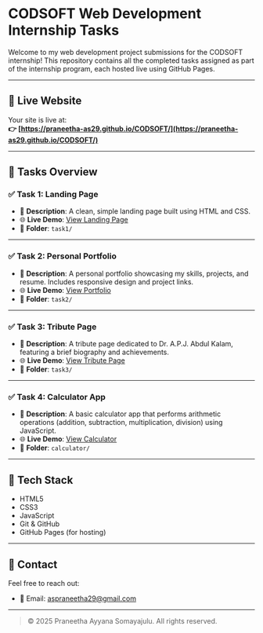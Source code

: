# CODSOFT Web Development Internship Tasks

Welcome to my web development project submissions for the CODSOFT internship! This repository contains all the completed tasks assigned as part of the internship program, each hosted live using GitHub Pages.

---

## 🔗 Live Website

Your site is live at:  
**👉 [https://praneetha-as29.github.io/CODSOFT/](https://praneetha-as29.github.io/CODSOFT/)**

---

## 📁 Tasks Overview

### ✅ Task 1: Landing Page

- 📄 **Description**: A clean, simple landing page built using HTML and CSS.  
- 🌐 **Live Demo**: [View Landing Page](https://praneetha-as29.github.io/CODSOFT/task1/)  
- 📂 **Folder**: `task1/`

---

### ✅ Task 2: Personal Portfolio

- 📄 **Description**: A personal portfolio showcasing my skills, projects, and resume. Includes responsive design and project links.
- 🌐 **Live Demo**: [View Portfolio](https://praneetha-as29.github.io/CODSOFT/task2/)  
- 📂 **Folder**: `task2/`

---

### ✅ Task 3: Tribute Page

- 📄 **Description**: A tribute page dedicated to Dr. A.P.J. Abdul Kalam, featuring a brief biography and achievements.
- 🌐 **Live Demo**: [View Tribute Page](https://praneetha-as29.github.io/CODSOFT/task3/)  
- 📂 **Folder**: `task3/`

---

### ✅ Task 4: Calculator App

- 📄 **Description**: A basic calculator app that performs arithmetic operations (addition, subtraction, multiplication, division) using JavaScript.
- 🌐 **Live Demo**: [View Calculator](https://praneetha-as29.github.io/CODSOFT/task4/)  
- 📂 **Folder**: `calculator/`

---

## 🚀 Tech Stack

- HTML5  
- CSS3  
- JavaScript  
- Git & GitHub  
- GitHub Pages (for hosting)

---

## 📧 Contact

Feel free to reach out:

- 📧 Email: [aspraneetha29@gmail.com](mailto:aspraneetha29@gmail.com)

---

> © 2025 Praneetha Ayyana Somayajulu. All rights reserved.
